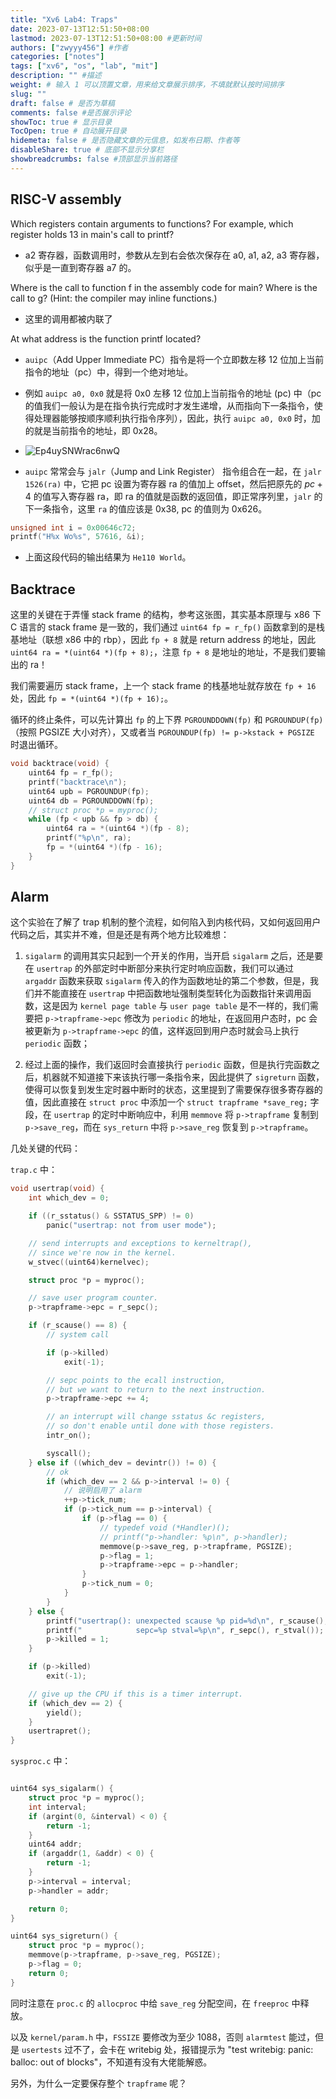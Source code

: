```yaml
---
title: "Xv6 Lab4: Traps"
date: 2023-07-13T12:51:50+08:00
lastmod: 2023-07-13T12:51:50+08:00 #更新时间
authors: ["zwyyy456"] #作者
categories: ["notes"]
tags: ["xv6", "os", "lab", "mit"]
description: "" #描述
weight: # 输入 1 可以顶置文章，用来给文章展示排序，不填就默认按时间排序
slug: ""
draft: false # 是否为草稿
comments: false #是否展示评论
showToc: true # 显示目录
TocOpen: true # 自动展开目录
hidemeta: false # 是否隐藏文章的元信息，如发布日期、作者等
disableShare: true # 底部不显示分享栏
showbreadcrumbs: false #顶部显示当前路径
---
```

## RISC-V assembly

Which registers contain arguments to functions? For example, which register holds 13 in main's call to printf? 

- a2 寄存器，函数调用时，参数从左到右会依次保存在 a0, a1, a2, a3 寄存器，似乎是一直到寄存器 a7 的。

Where is the call to function f in the assembly code for main? Where is the call to g? (Hint: the compiler may inline functions.) 

- 这里的调用都被内联了

At what address is the function printf located? 

- `auipc`（Add Upper Immediate PC）指令是将一个立即数左移 $12$ 位加上当前指令的地址（pc）中，得到一个绝对地址。

- 例如 `auipc a0, 0x0` 就是将 $\text{0x0}$ 左移 $12$ 位加上当前指令的地址 (pc) 中（pc 的值我们一般认为是在指令执行完成时才发生递增，从而指向下一条指令，使得处理器能够按顺序顺利执行指令序列），因此，执行 `auipc a0, 0x0` 时，加的就是当前指令的地址，即 $\text{0x28}$。

- ![Ep4uySNWrac6nwQ](https://pic-upyun.zwyyy456.tech/smms/2023-12-26-065818.png)

- `auipc` 常常会与 `jalr`（Jump and Link Register） 指令组合在一起，在 `jalr 1526(ra)` 中，它把 pc 设置为寄存器 ra 的值加上 offset，然后把原先的 $pc + 4$ 的值写入寄存器 ra，即 ra 的值就是函数的返回值，即正常序列里，`jalr` 的下一条指令，这里 `ra` 的值应该是 $\text{0x38}$, pc 的值则为 $\text{0x626}$。

```c
unsigned int i = 0x00646c72;
printf("H%x Wo%s", 57616, &i);
```

- 上面这段代码的输出结果为 `He110 World`。

## Backtrace 

这里的关键在于弄懂 stack frame 的结构，参考这张图，其实基本原理与 x86 下 C 语言的 stack frame 是一致的，我们通过 `uint64 fp = r_fp()` 函数拿到的是栈基地址（联想 x86 中的 rbp），因此 `fp + 8` 就是 return address 的地址，因此 `uint64 ra = *(uint64 *)(fp + 8);`，注意 `fp + 8` 是地址的地址，不是我们要输出的 ra！

我们需要遍历 stack frame，上一个 stack frame 的栈基地址就存放在 `fp + 16` 处，因此 `fp = *(uint64 *)(fp + 16);`。

循环的终止条件，可以先计算出 `fp` 的上下界 `PGROUNDDOWN(fp)` 和 `PGROUNDUP(fp)`（按照 PGSIZE 大小对齐），又或者当 `PGROUNDUP(fp) != p->kstack + PGSIZE` 时退出循环。

```cpp
void backtrace(void) {
    uint64 fp = r_fp();
    printf("backtrace\n");
    uint64 upb = PGROUNDUP(fp);
    uint64 db = PGROUNDDOWN(fp);
    // struct proc *p = myproc();
    while (fp < upb && fp > db) {
        uint64 ra = *(uint64 *)(fp - 8);
        printf("%p\n", ra);
        fp = *(uint64 *)(fp - 16);
    }
}
```

## Alarm

这个实验在了解了 trap 机制的整个流程，如何陷入到内核代码，又如何返回用户代码之后，其实并不难，但是还是有两个地方比较难想：

1. `sigalarm` 的调用其实只起到一个开关的作用，当开启 `sigalarm` 之后，还是要在 `usertrap` 的外部定时中断部分来执行定时响应函数，我们可以通过 `argaddr` 函数来获取 `sigalarm` 传入的作为函数地址的第二个参数，但是，我们并不能直接在 `usertrap` 中把函数地址强制类型转化为函数指针来调用函数，这是因为 `kernel page table` 与 `user page table` 是不一样的，我们需要把 `p->trapframe->epc` 修改为 `periodic` 的地址，在返回用户态时，pc 会被更新为 `p->trapframe->epc` 的值，这样返回到用户态时就会马上执行 `periodic` 函数；

2. 经过上面的操作，我们返回时会直接执行 `periodic` 函数，但是执行完函数之后，机器就不知道接下来该执行哪一条指令来，因此提供了 `sigreturn` 函数，使得可以恢复到发生定时器中断时的状态，这里提到了需要保存很多寄存器的值，因此直接在 `struct proc` 中添加一个 `struct trapframe *save_reg;` 字段，在 `usertrap` 的定时中断响应中，利用 `memmove` 将 `p->trapframe` 复制到 `p->save_reg`，而在 `sys_return` 中将 `p->save_reg` 恢复到 `p->trapframe`。

几处关键的代码：

`trap.c` 中：

```c
void usertrap(void) {
    int which_dev = 0;

    if ((r_sstatus() & SSTATUS_SPP) != 0)
        panic("usertrap: not from user mode");

    // send interrupts and exceptions to kerneltrap(),
    // since we're now in the kernel.
    w_stvec((uint64)kernelvec);

    struct proc *p = myproc();

    // save user program counter.
    p->trapframe->epc = r_sepc();

    if (r_scause() == 8) {
        // system call

        if (p->killed)
            exit(-1);

        // sepc points to the ecall instruction,
        // but we want to return to the next instruction.
        p->trapframe->epc += 4;

        // an interrupt will change sstatus &c registers,
        // so don't enable until done with those registers.
        intr_on();

        syscall();
    } else if ((which_dev = devintr()) != 0) {
        // ok
        if (which_dev == 2 && p->interval != 0) {
            // 说明启用了 alarm
            ++p->tick_num;
            if (p->tick_num == p->interval) {
                if (p->flag == 0) {
                    // typedef void (*Handler)();
                    // printf("p->handler: %p\n", p->handler);
                    memmove(p->save_reg, p->trapframe, PGSIZE);
                    p->flag = 1;
                    p->trapframe->epc = p->handler;
                }
                p->tick_num = 0;
            }
        }
    } else {
        printf("usertrap(): unexpected scause %p pid=%d\n", r_scause(), p->pid);
        printf("            sepc=%p stval=%p\n", r_sepc(), r_stval());
        p->killed = 1;
    }

    if (p->killed)
        exit(-1);

    // give up the CPU if this is a timer interrupt.
    if (which_dev == 2) {
        yield();
    }
    usertrapret();
}
```

`sysproc.c` 中：

```c

uint64 sys_sigalarm() {
    struct proc *p = myproc();
    int interval;
    if (argint(0, &interval) < 0) {
        return -1;
    }
    uint64 addr;
    if (argaddr(1, &addr) < 0) {
        return -1;
    }
    p->interval = interval;
    p->handler = addr;

    return 0;
}

uint64 sys_sigreturn() {
    struct proc *p = myproc();
    memmove(p->trapframe, p->save_reg, PGSIZE);
    p->flag = 0;
    return 0;
}
```

同时注意在 `proc.c` 的 `allocproc` 中给 `save_reg` 分配空间，在 `freeproc` 中释放。

以及 `kernel/param.h` 中，`FSSIZE` 要修改为至少 $1088$，否则 `alarmtest` 能过，但是 `usertests` 过不了，会卡在 writebig 处，报错提示为 "test writebig: panic: balloc: out of blocks"，不知道有没有大佬能解惑。

另外，为什么一定要保存整个 `trapframe` 呢？









